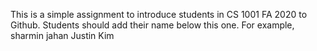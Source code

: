 This is a simple assignment to introduce students in CS 1001 FA 2020 to Github. Students should add their name below this one. For example,
sharmin jahan
Justin Kim

